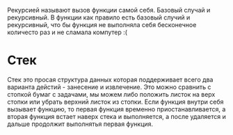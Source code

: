 Рекурсией называют вызов функции самой себя. Базовый случай и рекурсивный. В функции как правило есть базовый случий и рекурсивный, что бы функция не выполняла себя бесконечное количесто раз и не сламала компутер :( 
# Стек
Стек это просая структура данных которая поддерживает всего два варианта дейстий - занесение и извлечение. Это можно сравнить с стопкой бумаг с задачами, мы можем либо положить листок на верх стопки или убрать верхний листок из стопки. Если функция внутри себя вызывает функцию, то первая функция временно приостанавливается, а вторая функция встает наверх стека и выполняется, а после удаляется и дальше продолжит выполнятья первая функция.
